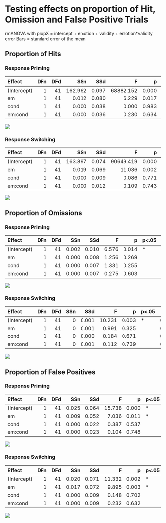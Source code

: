 # Testing effects on proportion of Hit, Omission and False Positive Trials
rmANOVA with propX = intercept + emotion + validity + emotion*validity
error Bars = standard error of the mean

## Proportion of Hits
### Response Priming
|Effect      | DFn| DFd|     SSn|   SSd|         F|     p|p<.05 |  $\eta^2$|
|:-----------|---:|---:|-------:|-----:|---------:|-----:|:-----|-----:|
|(Intercept) |   1|  41| 162.962| 0.097| 68882.152| 0.000|*     | 0.998|
|em          |   1|  41|   0.012| 0.080|     6.229| 0.017|*     | 0.046|
|cond        |   1|  41|   0.000| 0.038|     0.000| 0.983|      | 0.000|
|em:cond     |   1|  41|   0.000| 0.036|     0.230| 0.634|      | 0.001|

![](../../reports/figures/Rp_interaction_propHit.png)

### Response Switching
|Effect      | DFn| DFd|     SSn|   SSd|         F|     p|p<.05 |   $\eta^2$|
|:-----------|---:|---:|-------:|-----:|---------:|-----:|:-----|-----:|
|(Intercept) |   1|  41| 163.897| 0.074| 90649.419| 0.000|*     | 0.999|
|em          |   1|  41|   0.019| 0.069|    11.036| 0.002|*     | 0.101|
|cond        |   1|  41|   0.000| 0.009|     0.086| 0.771|      | 0.000|
|em:cond     |   1|  41|   0.000| 0.012|     0.109| 0.743|      | 0.000|

![](../../reports/figures/Ts_interaction_propHit.png)

## Proportion of Omissions
### Response Priming
|Effect      | DFn| DFd|   SSn|   SSd|     F|     p|p<.05 |   $\eta^2$|
|:-----------|---:|---:|-----:|-----:|-----:|-----:|:-----|-----:|
|(Intercept) |   1|  41| 0.002| 0.010| 6.576| 0.014|*     | 0.048|
|em          |   1|  41| 0.000| 0.008| 1.256| 0.269|      | 0.007|
|cond        |   1|  41| 0.000| 0.007| 1.331| 0.255|      | 0.007|
|em:cond     |   1|  41| 0.000| 0.007| 0.275| 0.603|      | 0.001|

![](../../reports/figures/Rp_interaction_propOm.png)

### Response Switching
|Effect      | DFn| DFd| SSn|   SSd|      F|     p|p<.05 |   $\eta^2$|
|:-----------|---:|---:|---:|-----:|------:|-----:|:-----|-----:|
|(Intercept) |   1|  41|   0| 0.001| 10.231| 0.003|*     | 0.086|
|em          |   1|  41|   0| 0.001|  0.991| 0.325|      | 0.006|
|cond        |   1|  41|   0| 0.000|  0.184| 0.671|      | 0.000|
|em:cond     |   1|  41|   0| 0.001|  0.112| 0.739|      | 0.001|

![](../../reports/figures/Ts_interaction_propOm.png)

## Proportion of False Positives
### Response Priming
|Effect      | DFn| DFd|   SSn|   SSd|      F|     p|p<.05 |   $\eta^2$|
|:-----------|---:|---:|-----:|-----:|------:|-----:|:-----|-----:|
|(Intercept) |   1|  41| 0.025| 0.064| 15.738| 0.000|*     | 0.132|
|em          |   1|  41| 0.009| 0.052|  7.036| 0.011|*     | 0.053|
|cond        |   1|  41| 0.000| 0.022|  0.387| 0.537|      | 0.001|
|em:cond     |   1|  41| 0.000| 0.023|  0.104| 0.748|      | 0.000|

![](../../reports/figures/Rp_interaction_propFP.png)

### Response Switching
|Effect      | DFn| DFd|   SSn|   SSd|      F|     p|p<.05 |   $\eta^2$|
|:-----------|---:|---:|-----:|-----:|------:|-----:|:-----|-----:|
|(Intercept) |   1|  41| 0.020| 0.071| 11.332| 0.002|*     | 0.108|
|em          |   1|  41| 0.017| 0.072|  9.895| 0.003|*     | 0.097|
|cond        |   1|  41| 0.000| 0.009|  0.148| 0.702|      | 0.000|
|em:cond     |   1|  41| 0.000| 0.009|  0.232| 0.632|      | 0.000|

![](../../reports/figures/Ts_interaction_propFP.png)
